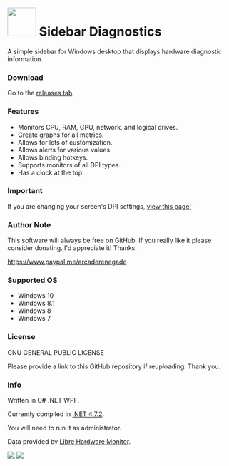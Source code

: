 <h1><img src="https://cdn.rawgit.com/ArcadeRenegade/SidebarDiagnostics/master/sidebar.ico" width="64" height="64" /> Sidebar Diagnostics</h1>

A simple sidebar for Windows desktop that displays hardware diagnostic information.

### Download

Go to the <a href="https://github.com/ArcadeRenegade/SidebarDiagnostics/releases">releases tab</a>.

### Features
* Monitors CPU, RAM, GPU, network, and logical drives.
* Create graphs for all metrics.
* Allows for lots of customization.
* Allows alerts for various values.
* Allows binding hotkeys.
* Supports monitors of all DPI types.
* Has a clock at the top.

### Important

If you are changing your screen's DPI settings, <a href="https://github.com/ArcadeRenegade/SidebarDiagnostics/wiki/DPI-Settings">view this page!</a>

### Author Note

This software will always be free on GitHub. If you really like it please consider donating. I'd appreciate it!
Thanks.

https://www.paypal.me/arcaderenegade

### Supported OS

* Windows 10
* Windows 8.1
* Windows 8
* Windows 7

### License

GNU GENERAL PUBLIC LICENSE

Please provide a link to this GitHub repository if reuploading. Thank you.

### Info

Written in C# .NET WPF.

Currently compiled in <a href="https://dotnet.microsoft.com/download/dotnet-framework/thank-you/net472-web-installer">.NET 4.7.2</a>.

You will need to run it as administrator.

Data provided by <a href="https://github.com/LibreHardwareMonitor/LibreHardwareMonitor">Libre Hardware Monitor</a>.

<img src="http://i.imgur.com/70LkdwO.png" />

<img src="http://i.imgur.com/mkrO6W6.png" />
